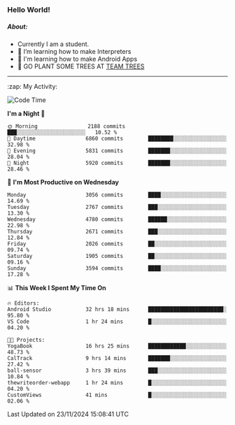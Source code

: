 ### Hello World!

##### About:
- Currently I am a student.
- 🌱 I’m learning how to make Interpreters
- 🌱 I'm learning how to make Android Apps
- 🌱 GO PLANT SOME TREES AT [TEAM TREES](https://teamtrees.org/)

---
  <summary>:zap: My Activity:</summary>
  
<!--START_SECTION:waka-->
![Code Time](http://img.shields.io/badge/Code%20Time-1%2C635%20hrs%2042%20mins-blue)

**I'm a Night 🦉** 

```text
🌞 Morning                2188 commits        ███░░░░░░░░░░░░░░░░░░░░░░   10.52 % 
🌆 Daytime                6860 commits        ████████░░░░░░░░░░░░░░░░░   32.98 % 
🌃 Evening                5831 commits        ███████░░░░░░░░░░░░░░░░░░   28.04 % 
🌙 Night                  5920 commits        ███████░░░░░░░░░░░░░░░░░░   28.46 % 
```
📅 **I'm Most Productive on Wednesday** 

```text
Monday                   3056 commits        ████░░░░░░░░░░░░░░░░░░░░░   14.69 % 
Tuesday                  2767 commits        ███░░░░░░░░░░░░░░░░░░░░░░   13.30 % 
Wednesday                4780 commits        ██████░░░░░░░░░░░░░░░░░░░   22.98 % 
Thursday                 2671 commits        ███░░░░░░░░░░░░░░░░░░░░░░   12.84 % 
Friday                   2026 commits        ██░░░░░░░░░░░░░░░░░░░░░░░   09.74 % 
Saturday                 1905 commits        ██░░░░░░░░░░░░░░░░░░░░░░░   09.16 % 
Sunday                   3594 commits        ████░░░░░░░░░░░░░░░░░░░░░   17.28 % 
```


📊 **This Week I Spent My Time On** 

```text
🔥 Editors: 
Android Studio           32 hrs 18 mins      ████████████████████████░   95.80 % 
VS Code                  1 hr 24 mins        █░░░░░░░░░░░░░░░░░░░░░░░░   04.20 % 

🐱‍💻 Projects: 
YogaBook                 16 hrs 25 mins      ████████████░░░░░░░░░░░░░   48.73 % 
CalTrack                 9 hrs 14 mins       ███████░░░░░░░░░░░░░░░░░░   27.42 % 
ball-sensor              3 hrs 39 mins       ███░░░░░░░░░░░░░░░░░░░░░░   10.84 % 
thewriteorder-webapp     1 hr 24 mins        █░░░░░░░░░░░░░░░░░░░░░░░░   04.20 % 
CustomViews              41 mins             █░░░░░░░░░░░░░░░░░░░░░░░░   02.06 % 
```


 Last Updated on 23/11/2024 15:08:41 UTC
<!--END_SECTION:waka-->
